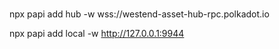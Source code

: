 #

##

npx papi add hub -w wss://westend-asset-hub-rpc.polkadot.io

npx papi add local -w http://127.0.0.1:9944